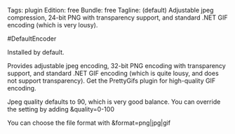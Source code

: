 Tags: plugin
Edition: free
Bundle: free
Tagline: (default) Adjustable jpeg compression, 24-bit PNG with transparency support, and standard .NET GIF encoding (which is very lousy).

#DefaultEncoder

Installed by default. 

Provides adjustable jpeg encoding, 32-bit PNG encoding with transparency support, and standard .NET GIF encoding (which is quite lousy, and does not support transparency). Get the PrettyGifs plugin for high-quality GIF encoding.

Jpeg quality defaults to 90, which is very good balance. You can override the setting by adding &quality=0-100

You can choose the file format with &format=png|jpg|gif



